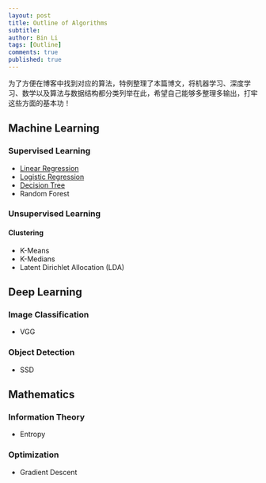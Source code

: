 ```yaml
---
layout: post
title: Outline of Algorithms
subtitle:
author: Bin Li
tags: [Outline]
comments: true
published: true
---
```



为了方便在博客中找到对应的算法，特例整理了本篇博文，将机器学习、深度学习、数学以及算法与数据结构都分类列举在此，希望自己能够多整理多输出，打牢这些方面的基本功！

## Machine Learning
### Supervised Learning
* [Linear Regression](https://binlidaily.github.io/2018-06-03-regression/)
* [Logistic Regression](https://binlidaily.github.io/2017-10-03-Logistics-Regression/)
* [Decision Tree](https://binlidaily.github.io/2018-09-11-decision-tree/)
* Random Forest

### Unsupervised Learning
#### Clustering
* K-Means
* K-Medians
* Latent Dirichlet Allocation (LDA)

## Deep Learning
### Image Classification
* VGG


### Object Detection
* SSD


## Mathematics
### Information Theory
* Entropy

### Optimization
* Gradient Descent